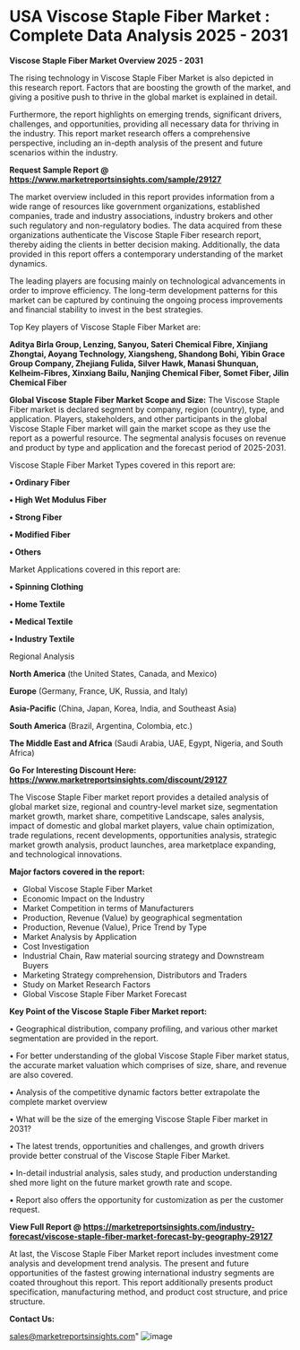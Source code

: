 # USA Viscose Staple Fiber Market : Complete Data Analysis 2025 - 2031

<Strong> Viscose Staple Fiber Market Overview 2025 - 2031</strong>

The rising technology in Viscose Staple Fiber Market is also depicted in this research report. Factors that are boosting the growth of the market, and giving a positive push to thrive in the global market is explained in detail.

Furthermore, the report highlights on emerging trends, significant drivers, challenges, and opportunities, providing all necessary data for thriving in the industry. This report market research offers a comprehensive perspective, including an in-depth analysis of the present and future scenarios within the industry.

<strong>Request Sample Report @ <a href=https://www.marketreportsinsights.com/sample/29127>https://www.marketreportsinsights.com/sample/29127</a></strong>

The market overview included in this report provides information from a wide range of resources like government organizations, established companies, trade and industry associations, industry brokers and other such regulatory and non-regulatory bodies. The data acquired from these organizations authenticate the Viscose Staple Fiber research report, thereby aiding the clients in better decision making. Additionally, the data provided in this report offers a contemporary understanding of the market dynamics.

The leading players are focusing mainly on technological advancements in order to improve efficiency. The long-term development patterns for this market can be captured by continuing the ongoing process improvements and financial stability to invest in the best strategies.

Top Key players of Viscose Staple Fiber Market are:

<strong>Aditya Birla Group, Lenzing, Sanyou, Sateri Chemical Fibre, Xinjiang Zhongtai, Aoyang Technology, Xiangsheng, Shandong Bohi, Yibin Grace Group Company, Zhejiang Fulida, Silver Hawk, Manasi Shunquan, Kelheim-Fibres, Xinxiang Bailu, Nanjing Chemical Fiber, Somet Fiber, Jilin Chemical Fiber</strong>

<strong><b>Global Viscose Staple Fiber Market Scope and Size:</b></strong>
The Viscose Staple Fiber market is declared segment by company, region (country), type, and application. Players, stakeholders, and other participants in the global Viscose Staple Fiber market will gain the market scope as they use the report as a powerful resource. The segmental analysis focuses on revenue and product by type and application and the forecast period of 2025-2031.

Viscose Staple Fiber Market Types covered in this report are:

<strong>• Ordinary Fiber

• High Wet Modulus Fiber

• Strong Fiber

• Modified Fiber

• Others</strong>

Market Applications covered in this report are:

<strong>• Spinning Clothing

• Home Textile

• Medical Textile

• Industry Textile</strong> 

Regional Analysis

<strong>North America</strong> (the United States, Canada, and Mexico)

<strong>Europe</strong> (Germany, France, UK, Russia, and Italy)

<strong>Asia-Pacific</strong> (China, Japan, Korea, India, and Southeast Asia)

<strong>South America</strong> (Brazil, Argentina, Colombia, etc.)

<strong>The Middle East and Africa</strong> (Saudi Arabia, UAE, Egypt, Nigeria, and South Africa)

<strong>Go For Interesting Discount Here: <a href=https://www.marketreportsinsights.com/discount/29127>https://www.marketreportsinsights.com/discount/29127</a></strong>

The Viscose Staple Fiber market report provides a detailed analysis of global market size, regional and country-level market size, segmentation market growth, market share, competitive Landscape, sales analysis, impact of domestic and global market players, value chain optimization, trade regulations, recent developments, opportunities analysis, strategic market growth analysis, product launches, area marketplace expanding, and technological innovations.

<strong><b>Major factors covered in the report:</b></strong>
<ul>
  <li>Global Viscose Staple Fiber Market </li>
  <li>Economic Impact on the Industry</li>
  <li>Market Competition in terms of Manufacturers</li>
  <li>Production, Revenue (Value) by geographical segmentation</li>
  <li>Production, Revenue (Value), Price Trend by Type</li>
  <li>Market Analysis by Application</li>
  <li>Cost Investigation</li>
  <li>Industrial Chain, Raw material sourcing strategy and Downstream Buyers</li>
  <li>Marketing Strategy comprehension, Distributors and Traders</li>
  <li>Study on Market Research Factors</li>
  <li>Global Viscose Staple Fiber Market Forecast</li>
</ul>

<strong><b>Key Point of the Viscose Staple Fiber Market report:</b></strong>

• Geographical distribution, company profiling, and various other market segmentation are provided in the report.

• For better understanding of the global Viscose Staple Fiber market status, the accurate market valuation which comprises of size, share, and revenue are also covered.

• Analysis of the competitive dynamic factors better extrapolate the complete market overview

• What will be the size of the emerging Viscose Staple Fiber market in 2031?

• The latest trends, opportunities and challenges, and growth drivers provide better construal of the Viscose Staple Fiber Market.

• In-detail industrial analysis, sales study, and production understanding shed more light on the future market growth rate and scope.

• Report also offers the opportunity for customization as per the customer request.

<strong><b>View Full Report @ <a href=https://marketreportsinsights.com/industry-forecast/viscose-staple-fiber-market-forecast-by-geography-29127>https://marketreportsinsights.com/industry-forecast/viscose-staple-fiber-market-forecast-by-geography-29127</a></b></strong>


At last, the Viscose Staple Fiber Market report includes investment come analysis and development trend analysis. The present and future opportunities of the fastest growing international industry segments are coated throughout this report. This report additionally presents product specification, manufacturing method, and product cost structure, and price structure.

<strong>Contact Us:</strong>

sales@marketreportsinsights.com"
![image](https://github.com/user-attachments/assets/b2bc7d7a-dc53-4493-9465-a1a2fd49ad73)
